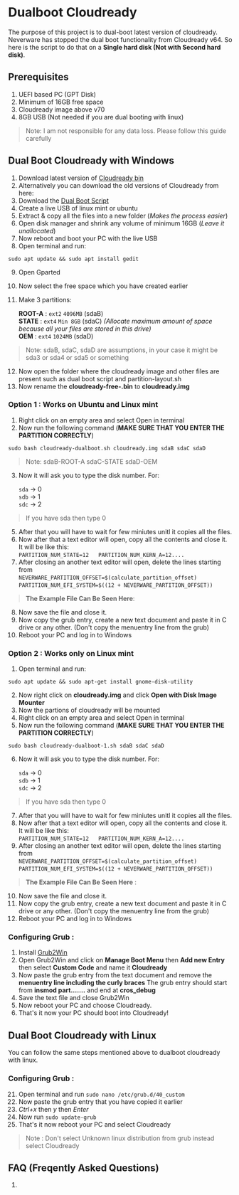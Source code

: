 # Dualboot Cloudready

The purpose of this project is to dual-boot latest version of cloudready. Neverware has stopped the dual boot functionality from Cloudready v64. So here is the 
script to do that on a **Single hard disk (Not with Second hard disk)**.

## Prerequisites
1. UEFI based PC (GPT Disk)
2. Minimum of 16GB free space
3. Cloudready image above v70
4. 8GB USB (Not needed if you are dual booting with linux)

 > Note: I am not responsible for any data loss. Please follow this guide carefully

## Dual Boot Cloudready with Windows

1. Download latest version of [Cloudready bin](https://www.neverware.com/freedownload#intro-text)
2. Alternatively you can download the old versions of Cloudready from here:
3. Download the [Dual Boot Script](https://codeload.github.com/Adithya1435/Dualboot-Cloudready/zip/refs/heads/master)
4. Create a live USB of linux mint or ubuntu
5. Extract & copy all the files into a new folder (*Makes the process easier*)
6. Open disk manager and shrink any volume of minimum 16GB (*Leave it unallocated*)
7. Now reboot and boot your PC with the live USB
8. Open terminal and run:  
  ```
  sudo apt update && sudo apt install gedit
  ```
9. Open Gparted
10. Now select the free space which you have created earlier
11. Make 3 partitions:
  
    **ROOT-A** : `ext2`  `4096MB` (sdaB)  
    **STATE**  : `ext4`  `Min 8GB` (sdaC)  *(Allocate maximum amount of space because all your files are stored in this drive)*  
    **OEM**    : `ext4` `1024MB` (sdaD)
    
   > Note: sdaB, sdaC, sdaD are assumptions, in your case it might be sda3 or sda4 or sda5 or something
 
12. Now open the folder where the cloudready image and other files are present such as dual boot script and partition-layout.sh
13. Now rename the **cloudready-free-<version>.bin** to **cloudready.img**

### Option 1 : Works on Ubuntu and Linux mint

1. Right click on an empty area and select Open in terminal
2. Now run the following command  (**MAKE SURE THAT YOU ENTER THE PARTITION CORRECTLY**)

 ````
 sudo bash cloudready-dualboot.sh cloudready.img sdaB sdaC sdaD
 ````
 > Note: sdaB-ROOT-A sdaC-STATE sdaD-OEM
  
3. Now it will ask you to type the disk number. For:  
  
    `sda` -> 0  
    `sdb` -> 1  
    `sdc` -> 2   
 
 > If you have sda then type 0   
  
5. After that you will have to wait for few miniutes unitl it copies all the files.
6. Now after that a text editor will open, copy all the contents and close it. 
    It will be like this:  
    `PARTITION_NUM_STATE=12  
     PARTITION_NUM_KERN_A=12....`
7. After closing an another text editor will open, delete the lines starting from  
    `NEVERWARE_PARTITION_OFFSET=$(calculate_partition_offset)`  
    `PARTITION_NUM_EFI_SYSTEM=$((12 + NEVERWARE_PARTITION_OFFSET))`  
     
 > **The Example File Can Be Seen Here**: 
 
8. Now save the file and close it.
9. Now copy the grub entry, create a new text document and paste it in C drive or any other. (Don't copy the menuentry line from the grub)
10. Reboot your PC and log in to Windows
 
### Option 2 : Works only on Linux mint
 
1. Open terminal and run:
 ```
 sudo apt update && sudo apt-get install gnome-disk-utility
 ```
2. Now right click on **cloudready.img** and click **Open with Disk Image Mounter**
3. Now the partions of cloudready will be mounted
4. Right click on an empty area and select Open in terminal
5. Now run the following command  (**MAKE SURE THAT YOU ENTER THE PARTITION CORRECTLY**)  
   
 ```
 sudo bash cloudready-dualboot-1.sh sdaB sdaC sdaD
 ```
6. Now it will ask you to type the disk number. For:  
  
    `sda` -> 0  
    `sdb` -> 1  
    `sdc` -> 2   
 > If you have sda then type 0
  
7. After that you will have to wait for few miniutes unitl it copies all the files.
8. Now after that a text editor will open, copy all the contents and close it. 
    It will be like this:  
    `PARTITION_NUM_STATE=12  
     PARTITION_NUM_KERN_A=12....`
9. After closing an another text editor will open, delete the lines starting from  
    `NEVERWARE_PARTITION_OFFSET=$(calculate_partition_offset)`  
    `PARTITION_NUM_EFI_SYSTEM=$((12 + NEVERWARE_PARTITION_OFFSET))`  
     
> **The Example File Can Be Seen Here** : 
10. Now save the file and close it.
11. Now copy the grub entry, create a new text document and paste it in C drive or any other. (Don't copy the menuentry line from the grub)
12. Reboot your PC and log in to Windows
 
 ### Configuring Grub :
 
1. Install [Grub2Win](https://sourceforge.net/projects/grub2win/)
2. Open Grub2Win and click on **Manage Boot Menu** then **Add new Entry** then select **Custom Code** and name it **Cloudready**
3. Now paste the grub entry from the text document and remove the **menuentry line including the curly braces** The grub entry should start from **insmod part.......** and end at **cros_debug**
4. Save the text file and close Grub2Win
5. Now reboot your PC and choose Cloudready.
6. That's it now your PC should boot into Cloudready!

## Dual Boot Cloudready with Linux
  
You can follow the same steps mentioned above to dualboot cloudready with linux.  

### Configuring Grub :
 
21. Open terminal and run `sudo nano /etc/grub.d/40_custom`  
22. Now paste the grub entry that you have copied it earlier  
23. *Ctrl+x* then *y* then *Enter*  
24. Now run `sudo update-grub`  
25. That's it now reboot your PC and select Cloudready   
 > Note : Don't select Unknown linux distribution from grub instead select Cloudready
 
## FAQ (Freqently Asked Questions)
 
1. 
   
